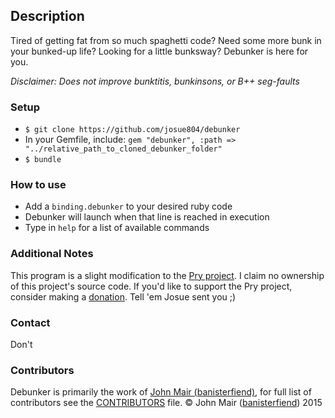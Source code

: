 ## Description
Tired of getting fat from so much spaghetti code? Need some more bunk in your bunked-up life? Looking for a little bunksway?
Debunker is here for you.

*Disclaimer: Does not improve bunktitis, bunkinsons, or B++ seg-faults*

### Setup
* `$ git clone https://github.com/josue804/debunker`
* In your Gemfile, include: `gem "debunker", :path => "../relative_path_to_cloned_debunker_folder"`
* `$ bundle`

### How to use
* Add a `binding.debunker` to your desired ruby code
* Debunker will launch when that line is reached in execution
* Type in `help` for a list of available commands


### Additional Notes
This program is a slight modification to the [Pry project](https://github.com/pry/pry). I claim no ownership of this project's source code.
If you'd like to support the Pry project, consider making a [donation](http://pledgie.com/campaigns/15899). Tell 'em Josue sent you ;)

### Contact
Don't


### Contributors
Debunker is primarily the work of [John Mair (banisterfiend)](https://github.com/banister), for full list of contributors see the [CONTRIBUTORS](https://github.com/debunker/debunker/blob/master/CONTRIBUTORS) file.
© John Mair ([banisterfiend](https://twitter.com/banisterfiend)) 2015<br>
